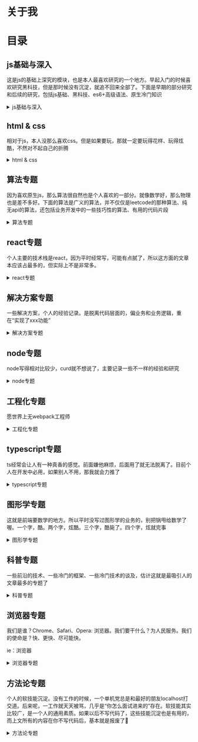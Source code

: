 # 关于我

# 目录
## js基础与深入
这是js的基础上深究的模块，也是本人最喜欢研究的一个地方。早起入门的时候喜欢研究黑科技，但是那时候没有沉淀，就追不回来全部了。下面是早期的部分研究和后续的研究，包括js基础、黑科技、es6+高级语法、原生冷门知识
<details>
  <summary>js基础与深入</summary>
  <a href="#types">关于js类型转化</a><br />
  <a href="#clourse">浅谈js内存和闭包</a><br />
  <a href="#fuck">一些冷门的js操作</a><br />
  <a href="#double-bind">从单向到双向数据绑定</a><br />
  <a href="#regexp">关于JS的正则表达式</a><br />
  <a href="#call-apply-extend">js的this、call、apply、bind、继承、原型链</a><br />
  <a href="#es6-proxy">名字随便起——es6 Proxy </a><br />
  <a href="#symbol">少年，你渴望元编程的力量吗？——symbol </a><br />
  <a href="#date">为什么到了时间你的活动还没开始——探究Date对象</a><br />
  <a href="#scope-learning">探究{ a = 1; function a(){} }和{ function b(){}; b = 1 }</a><br />
</details>

## html & css
相对于js，本人没那么喜欢css。但是如果要玩，那就一定要玩得花样、玩得炫酷，不然对不起自己的折腾
<details>
  <summary>html & css</summary>
  <a href="#css-base">一点点css的基础原理总结</a><br />
  <a href="#css-runoob">css菜鸡的自我救赎</a><br />
  <a href="#houdini">拥抱更底层技术——从CSS变量到Houdini </a><br />
  <a href="#css-filter">b站全灰，原来仅需一行css代码——css 滤镜</a><br />
</details>

## 算法专题
因为喜欢原生js，那么算法很自然也是个人喜欢的一部分。就像数学好，那么物理也是差不多好。下面的算法是广义的算法，并不仅仅是leetcode的那种算法、纯无api的算法，还包括业务开发中的一些技巧性的算法、有用的代码片段
<details>
  <summary>算法专题</summary>
  <a href="#bfsdfs">js版本的（广、深）度优先搜索</a><br />
  <a href="#random-num">js随机数生成器的扩展</a><br />
  <a href="#diff">小白的diff算法试试水之旅</a><br />
  <a href="#tree">前端工程师彻底征服树结构组件的秘籍</a><br />
  <a href="#two-sum">[js算法]手把手带你从leetcode原题——【两数相加】到大数相加</a><br />
  <a href="#reduce">面试官： 你为什么这么强，什么都敢盘（reduce）</a><br />
  <a href="#lds-bywith">内功修炼之lodash——By、With系列</a><br />
  <a href="#lds-chunk">内功修炼之lodash——chunk、zip、groupBy、invokeMap方法 </a><br />
  <a href="#lds-function">内功修炼之lodash——function系列(面试高频考点) </a><br />
  <a href="#lds-clone">内功修炼之lodash—— clone&cloneDeep(一定有你遗漏的js基础知识) </a><br />
  <a href="#lds-object">内功修炼之lodash——Object系列</a><br />
</details>

## react专题
个人主要的技术栈是react，因为平时经常写，可能有点腻了，所以这方面的文章本应该占最多的，但实际上不是非常多。
<details>
  <summary>react专题</summary>
  <a href="#ucb">可能你的函数组件从来没有优化过</a><br />
  <a href="#async-setstate">从一次react异步setState引发的思考</a><br />
  <a href="#preact-react">记一次preact迁移到react16.6.7的经历</a><br />
  <a href="#hook-code">揭开react hook神秘面纱</a><br />
  <a href="#useeffect">react hook——你可能不是“我”所认识的useEffect</a><br />
  <a href="#useref">手把手带你用react hook撸一遍class组件的特性</a><br />
  <a href="#aop">当AOP和react愉快玩耍的时候，我的代码量更少了</a><br />
</details>

## 解决方案专题
一些解决方案，个人的经验记录。是脱离代码层面的，偏业务和业务逻辑，重在“实现了xxx功能”
<details>
  <summary>解决方案专题</summary>
    <a href="#some-ask">（VUE!jQuery！插件！）盘点前端群的无脑回答</a><br />
  <a href="#ferouter">前端路由</a><br />
  <a href="#pwa-webpack">pwa+webpack，初探与踩坑</a><br />
  <a href="#page-chat">不同页面通信与跨域</a><br />
  <a href="#fe-fe">前端和前端联调的各种姿势，了解一下</a><br />
  <a href="#drag">追求完美代码之——实现元素拖拽修改宽高和位移插件</a><br />
</details>

## node专题
node写得相对比较少，curd就不想说了，主要记录一些不一样的经验和研究
<details>
  <summary>node专题</summary>
  <a href="#express">node框架express的研究</a><br />
</details>

## 工程化专题
愿世界上无webpack工程师
<details>
  <summary>工程化专题</summary>
  <a href="#module">模块化的一些小研究</a><br />
  <a href="#webpack-loader">看完这篇webpack-loader，不再怕面试官问了
</a><br />
</details>

## typescript专题
ts经常会让人有一种真香的感觉。前面嫌他麻烦，后面用了就无法脱离了。目前个人在开发中必用，如果别人不用，那我就会力推了
<details>
  <summary>typescript专题</summary>
  <a href="#higher-ts"> typescript叫anyscript？不存在的 </a><br />
</details>

## 图形学专题
这就是前端要数学的地方。所以平时没写过图形学的业务的，别把锅甩给数学了喔。一个字，酷。两个字，炫酷。三个字，酷毙了。四个字，炫就完事
<details>
  <summary>图形学专题</summary>
  <a href="#mdn-ball">从MDN上的canvas例子受到的启发</a><br />
  <a href="#auto-chase">基于canvas的自动跟随实现</a><br />
  <a href="#particle-effect">那个前端写的页面好酷——大量的粒子(元素)的动效实现</a><br />
</details>

## 科普专题
一些前沿的技术、一些冷门的框架、一些冷门技术的谈及，估计这就是最吸引人的文章最多的专题了
<details>
  <summary>科普专题</summary>
  <a href="#rxjs">Rxjs光速入门</a><br />
  <a href="#audion-context">七夕了，用代码给心爱的人写一首曲子吧</a><br />
  <a href="#three-kanfang">一步步带你实现web全景看房——three.js</a><br />
</details>

## 浏览器专题
我们是谁？Chrome、Safari、Opera: 浏览器。我们要干什么？为人民服务。我们的使命是？快、更快、尽可能快。

ie：浏览器
<details>
  <summary>浏览器专题</summary>
  <a href="#browser">浏览器原理</a><br />
</details>


## 方法论专题
个人的软技能沉淀。没有工作的时候，一个单机党总是和最好的朋友localhost打交道。后来呢，一工作就天天被骂，几乎是“你怎么面试进来的”存在。软技能其实比较广，是一个人的通用素质。如果以后不写代码了，这些技能沉淀也是有用的，而上文所有的内容在你不写代码后，基本就是报废了🥀
<details>
  <summary>方法论专题</summary>
  <a href="#notice">前端工程师如何持续保持热情和快速成长(万字长文)</a><br />
  <a href="#xian-wang-fan-che">一次现网翻车经历与总结</a><br />
  <a href="#reqing1">前端工程师如何持续保持热情（一）</a><br />
  <a href="#reqing2">前端工程师如何持续保持热情（二）</a><br />
  <a href="#google-cr">【译】Google 官方文章——如何去做code review</a><br />
</details>


